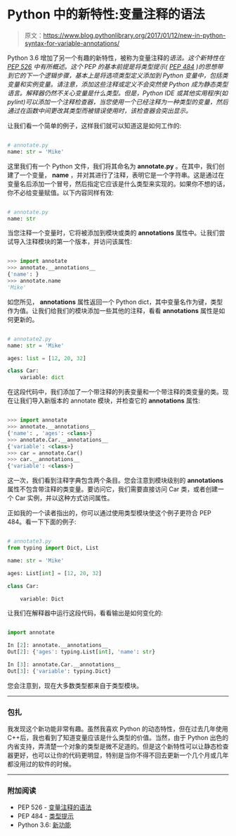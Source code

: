 # Python 中的新特性:变量注释的语法

> 原文：<https://www.blog.pythonlibrary.org/2017/01/12/new-in-python-syntax-for-variable-annotations/>

Python 3.6 增加了另一个有趣的新特性，被称为变量注释的*语法。这个新特性在 [PEP 526](https://www.python.org/dev/peps/pep-0526) 中有所概述。这个 PEP 的基本前提是将类型提示( [PEP 484](https://www.python.org/dev/peps/pep-0484) )的思想带到它的下一个逻辑步骤，基本上是将选项类型定义添加到 Python 变量中，包括类变量和实例变量。请注意，添加这些注释或定义不会突然使 Python 成为静态类型语言。解释器仍然不关心变量是什么类型。但是，Python IDE 或其他实用程序(如 pylint)可以添加一个注释检查器，当您使用一个已经注释为一种类型的变量，然后通过在函数中间更改其类型而被错误使用时，该检查器会突出显示。*

让我们看一个简单的例子，这样我们就可以知道这是如何工作的:

```py

# annotate.py
name: str = 'Mike'

```

这里我们有一个 Python 文件，我们将其命名为 **annotate.py** 。在其中，我们创建了一个变量， **name** ，并对其进行了注释，表明它是一个字符串。这是通过在变量名后添加一个冒号，然后指定它应该是什么类型来实现的。如果你不想的话，你不必给变量赋值。以下内容同样有效:

```py

# annotate.py
name: str 

```

当您注释一个变量时，它将被添加到模块或类的 **__annotations__** 属性中。让我们尝试导入注释模块的第一个版本，并访问该属性:

```py

>>> import annotate
>>> annotate.__annotations__
{'name': }
>>> annotate.name
'Mike' 
```

如您所见， **__annotations__** 属性返回一个 Python dict，其中变量名作为键，类型作为值。让我们给我们的模块添加一些其他的注释，看看 **__annotations__** 属性是如何更新的。

```py

# annotate2.py
name: str = 'Mike'

ages: list = [12, 20, 32]

class Car:
    variable: dict

```

在这段代码中，我们添加了一个带注释的列表变量和一个带注释的类变量的类。现在让我们导入新版本的 annotate 模块，并检查它的 **__annotations__** 属性:

```py

>>> import annotate
>>> annotate.__annotations__
{'name': , 'ages': <class>}
>>> annotate.Car.__annotations__
{'variable': <class>}
>>> car = annotate.Car()
>>> car.__annotations__
{'variable': <class>}
```

这一次，我们看到注释字典包含两个条目。您会注意到模块级别的 **__annotations__** 属性不包含带注释的类变量。要访问它，我们需要直接访问 Car 类，或者创建一个 Car 实例，并以这种方式访问属性。

正如我的一个读者指出的，你可以通过使用类型模块使这个例子更符合 PEP 484。看一下下面的例子:

```py

# annotate3.py
from typing import Dict, List

name: str = 'Mike'

ages: List[int] = [12, 20, 32]

class Car:

    variable: Dict

```

让我们在解释器中运行这段代码，看看输出是如何变化的:

```py

import annotate

In [2]: annotate.__annotations__
Out[2]: {'ages': typing.List[int], 'name': str}

In [3]: annotate.Car.__annotations__
Out[3]: {'variable': typing.Dict}

```

您会注意到，现在大多数类型都来自于类型模块。

* * *

### 包扎

我发现这个新功能非常有趣。虽然我喜欢 Python 的动态特性，但在过去几年使用 C++后，我也看到了知道变量应该是什么类型的价值。当然，由于 Python 出色的内省支持，弄清楚一个对象的类型是微不足道的。但是这个新特性可以让静态检查器更好，也可以让你的代码更明显，特别是当你不得不回去更新一个几个月或几年都没用过的软件的时候。

* * *

### 附加阅读

*   PEP 526 - [变量注释的语法](https://www.python.org/dev/peps/pep-0526)
*   PEP 484 - [类型提示](https://www.python.org/dev/peps/pep-0484)
*   Python 3.6: [新功能](https://docs.python.org/3.6/whatsnew/3.6.html)